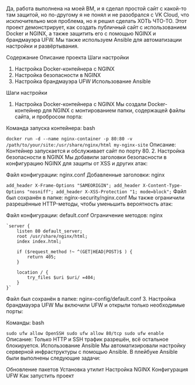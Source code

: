 Да, работа выполнена на моей ВМ, и я сделал простой сайт с какой-то там защитой, но по-другому я не понял и не разобрался с VK Cloud, что исключительно моя проблема, но я решил сделать ХОТЬ ЧТО-ТО. Этот проект демонстрирует, как создать публичный сайт с использованием Docker и NGINX, а также защитить его с помощью NGINX и брандмауэра UFW. Мы также используем Ansible для автоматизации настройки и развёртывания. 

Содержание
Описание проекта
Шаги настройки
1. Настройка Docker-контейнера с NGINX
2. Настройка безопасности в NGINX
3. Настройка брандмауэра UFW
Использование Ansible

Шаги настройки
1. Настройка Docker-контейнера с NGINX
Мы создали Docker-контейнер для NGINX с монтированием папки, содержащей файлы сайта, и пробросом порта:

Команда запуска контейнера:
bash

`docker run -d --name nginx-container -p 80:80 -v /path/to/your/site:/usr/share/nginx/html my-nginx-site`
Описание: Контейнер запускается и обслуживает сайт по порту 80.
2. Настройка безопасности в NGINX
Мы добавили заголовки безопасности в конфигурацию NGINX для защиты от XSS и других атак:

Файл конфигурации: nginx.conf
Добавленные заголовки:
nginx

`add_header X-Frame-Options "SAMEORIGIN";
add_header X-Content-Type-Options "nosniff";
add_header X-XSS-Protection "1; mode=block";`
Файл был сохранён в папке: nginx-security/nginx.conf
Мы также ограничили разрешённые HTTP-методы, чтобы уменьшить вероятность атак:

Файл конфигурации: default.conf
Ограничение методов:
nginx

    `server {
        listen 80 default_server;
        root /usr/share/nginx/html;
        index index.html;
    
        if ($request_method !~ ^(GET|HEAD|POST)$ ) {
            return 405;
        }
        
        location / {
            try_files $uri $uri/ =404;
        }
    }`
Файл был сохранён в папке: nginx-config/default.conf
3. Настройка брандмауэра UFW
Мы включили UFW и открыли только необходимые порты:

Команды:
bash

`sudo ufw allow OpenSSH
sudo ufw allow 80/tcp
sudo ufw enable`
Описание: Только HTTP и SSH трафик разрешён, всё остальное блокируется.
Использование Ansible
Мы автоматизировали настройку серверной инфраструктуры с помощью Ansible. В плейбуке Ansible были выполнены следующие задачи:

Обновление пакетов
Установка утилит
Настройка NGINX
Конфигурация UFW
Как запустить проект

